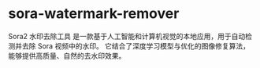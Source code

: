 # sora-watermark-remover
Sora2 水印去除工具 是一款基于人工智能和计算机视觉的本地应用，用于自动检测并去除 Sora 视频中的水印。 它结合了深度学习模型与优化的图像修复算法，能够提供高质量、自然的去水印效果。
